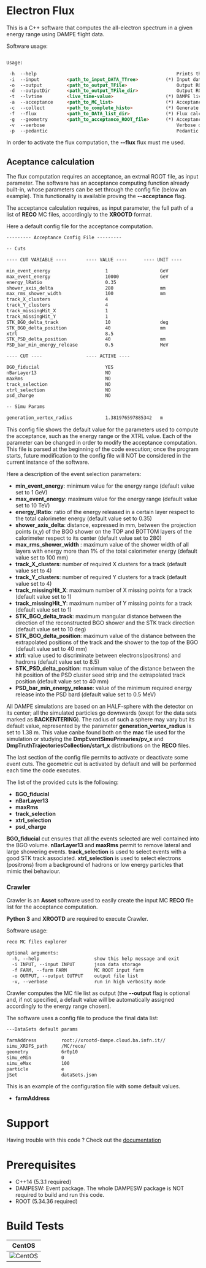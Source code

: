 Electron Flux
=======

This is a C++ software that computes the all-electron spectrum in a given energy range using DAMPE flight data.

Software usage:

```markdown

Usage: 

 -h  --help                                                   Prints this help
 -i  --input          <path_to_input_DATA_TTree>          (*) Input data TTree - flux calculation only
 -o  --output         <path_to_output_TFile>                  Output ROOT TFile
 -d  --outputDir      <path_to_output_TFile_dir>              Output ROOT TFile directory
 -t  --lvtime         <live_time-value>                   (*) DAMPE live-time 
 -a  --acceptance     <path_to_MC_list>                   (*) Acceptance calculation
 -c  --collect        <path_to_complete_histo>            (*) Generate TGraph from final histo
 -f  --flux           <path_to_DATA_list_dir>             (*) Flux calculation
 -g  --geometry       <path_to_acceptance_ROOT_file>      (*) Acceptance file - flux calculation only
 -v  --verbose                                                Verbose output
 -p  --pedantic                                               Pedantic output
```

In order to activate the flux computation, the **--flux** flux must me used.

Aceptance calculation
---------------

The flux computation requires an acceptance, an extrnal ROOT file, as input parameter.
The software has an acceptance computing function already built-in, whose parameters can be set through the config file (below an example). This functionality is available proving the **--acceptance** flag.

The acceptance calculation requires, as input parameter, the full path of a list of **RECO** MC files, accordingly to the **XROOTD** format.

Here a default config file for the acceptance computation.

```markdown
--------- Acceptance Config File ---------

-- Cuts

---- CUT VARIABLE ----       ---- VALUE ----      ---- UNIT ----

min_event_energy                    1                   GeV
max_event_energy                    10000               GeV
energy_lRatio                       0.35
shower_axis_delta                   280                 mm
max_rms_shower_width                100                 mm
track_X_clusters                    4
track_Y_clusters                    4
track_missingHit_X                  1
track_missingHit_Y                  1
STK_BGO_delta_track                 10                  deg
STK_BGO_delta_position              40                  mm
xtrl                                8.5
STK_PSD_delta_position              40                  mm
PSD_bar_min_energy_release          0.5                 MeV

---- CUT ----                ---- ACTIVE ----

BGO_fiducial                        YES
nBarLayer13                         NO
maxRms                              NO
track_selection                     NO
xtrl_selection                      NO
psd_charge                          NO

-- Simu Params

generation_vertex_radius            1.381976597885342   m

```

This config file shows the default value for the parameters used to compute the acceptance, such as the energy range or the XTRL value. Each of the parameter can be changed in order to modify the acceptance computation. This file is parsed at the beginning of the code execution; once the program starts, future modification to the config file will NOT be considered in the current instance of the software.

Here a description of the event selection parameters:

* **min_event_energy**: minimum value for the energy range (default value set to 1 GeV)
* **max_event_energy**: maximum value for the energy range (default value set to 10 TeV)
* **energy_lRatio**: ratio of the energy released in a certain layer respect to the total calorimeter energy (default value set to 0.35)
* **shower_axis_delta**: distance, expressed in mm, between the projection points (x,y) of the BGO shower on the TOP and BOTTOM layers of the calorimeter respect to its center (default value set to 280)
* **max_rms_shower_width** : maximum value of the shower width of all layers with energy more than 1% of the total calorimeter energy (default value set to 100 mm)
* **track_X_clusters**: number of required X clusters for a track (default value set to 4)
* **track_Y_clusters**: number of required Y clusters for a track (default value set to 4)
* **track_missingHit_X**: maximum number of X missing points for a track (default value set to 1)
* **track_missingHit_Y**: maximum number of Y missing points for a track (default value set to 1)
* **STK_BGO_delta_track**: maximum mangular distance between the direction of the reconstructed BGO shower and the STK track direction (default value set to 10 deg)
* **STK_BGO_delta_position**: maximum value of the distance between the extrapolated positions of the track and the shower to the top of the BGO (default value set to 40 mm)
* **xtrl**: value used to discriminate between electrons(positrons) and hadrons (default value set to 8.5)
* **STK_PSD_delta_position**: maximum value of the distance between the hit position of the PSD cluster seed strip and the extrapolated track position (default value set to 40 mm)
* **PSD_bar_min_energy_release**: value of the minimum required energy release into the PSD bard (default value set to 0.5 MeV)

All DAMPE simulations are based on an HALF-sphere with the detector on its center; all the simulated particles go downwards (exept for the data sets marked as **BACKENTERING**). The radius of such a sphere may vary but its default value, represented by the parameter **generation_vertex_radius** is set to 1.38 m. This value canbe found both on the **mac** file used for the simulation or studying the **DmpEventSimuPrimaries/pv_x** and **DmpTruthTrajectoriesCollection/start_x** distributions on the **RECO** files.

The last section of the config file permits to activate or deactivate some event cuts.
The geometric cut is activated by default and will be performed each time the code executes.

The list of the provided cuts is the following:

* **BGO_fiducial**
* **nBarLayer13**
* **maxRms**
* **track_selection**
* **xtrl_selection**
* **psd_charge**

**BGO_fiducial** cut ensures that all the events selected are well contained into the BGO volume.
**nBarLayer13** and **maxRms** permit to remove lateral and large showering events.
**track_selection** is used to select events with a good STK track associated.
**xtrl_selection** is used to select electrons (positrons) from a background of hadrons or low energy particles that mimic thei behaviour.


### Crawler

Crawler is an **Asset** software used to easily create the input MC **RECO** file list for the acceptance computation.

**Python 3** and **XROOTD** are required to execute Crawler.

Software usage:

```markdown
reco MC files explorer

optional arguments:
  -h, --help            		show this help message and exit
  -i INPUT, --input INPUT		json data storage
  -f FARM, --farm FARM			MC ROOT input farm
  -o OUTPUT, --output OUTPUT	output file list
  -v, --verbose         		run in high verbosity mode
```

Crawler computes the MC file list as output (the **--output** flag is optional and, if not specified, a default value will be automatically assigned accordingly to the energy range chosen). 

The software uses a config file to produce the final data list:

```markdown
---DataSets default params

farmAddress         root://xrootd-dampe.cloud.ba.infn.it//
simu_XRDFS_path     /MC/reco/
geometry            6r0p10
simu_eMin           0
simu_eMax           100
particle            e
jSet                dataSets.json
```

This is an example of the configuration file with some default values.

* **farmAddress**

Support
=======

Having trouble with this code ? Check out the [documentation](https://ecatanzani.github.io/eFlux/)

Prerequisites
=======

- C++14 (5.3.1 required)
- DAMPESW: Event package. The whole DAMPESW package is NOT required to build and run this code.
- ROOT (5.34.36 required)

Build Tests
=======

| CentOS |
|:--:|
| ![CentOS](https://github.com/ecatanzani/eFlux/workflows/CentOS%20-%20DAMPE%20framework/badge.svg) |
